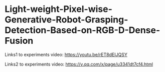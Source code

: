 # Light-weight-Pixel-wise-Generative-Robot-Grasping-Detection-Based-on-RGB-D-Dense-Fusion
Links1 to experiments video: https://youtu.be/rET8dEIJQSY

Links2 to experiments video: https://v.qq.com/x/page/u3341dt7cf4.html
